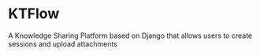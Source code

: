 # KTFlow
 A Knowledge Sharing Platform based on Django that allows users to create sessions and upload attachments

